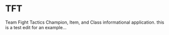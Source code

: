 # TFT
Team Fight Tactics Champion, Item, and Class informational application.
this is a test edit for an example...
